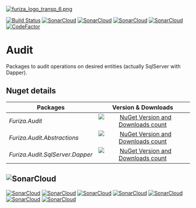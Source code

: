 [![furiza_logo_transp_6.png](https://www.imagemhost.com.br/images/2018/10/17/furiza_logo_transp_6.png)](https://www.imagemhost.com.br/image/rhCra)

[![Build Status](https://dev.azure.com/ivanborges/Furiza/_apis/build/status/furiza-audit)](https://dev.azure.com/ivanborges/Furiza/_build/latest?definitionId=7)
[![SonarCloud](https://sonarcloud.io/api/project_badges/measure?project=ivanborges_furiza-audit&metric=alert_status)](https://sonarcloud.io/dashboard?id=ivanborges_furiza-audit)
[![SonarCloud](https://sonarcloud.io/api/project_badges/measure?project=ivanborges_furiza-audit&metric=sqale_rating)](https://sonarcloud.io/dashboard?id=ivanborges_furiza-audit)
[![SonarCloud](https://sonarcloud.io/api/project_badges/measure?project=ivanborges_furiza-audit&metric=reliability_rating)](https://sonarcloud.io/dashboard?id=ivanborges_furiza-audit)
[![SonarCloud](https://sonarcloud.io/api/project_badges/measure?project=ivanborges_furiza-audit&metric=security_rating)](https://sonarcloud.io/dashboard?id=ivanborges_furiza-audit)
[![CodeFactor](https://www.codefactor.io/repository/github/ivanborges/furiza-audit/badge)](https://www.codefactor.io/repository/github/ivanborges/furiza-audit)

# Audit
Packages to audit operations on desired entities (actually SqlServer with Dapper).

## Nuget details
|Packages|Version & Downloads|
|---------------------------|:---:|
|*Furiza.Audit*|[![NuGet Version and Downloads count](https://buildstats.info/nuget/Furiza.Audit)](https://www.nuget.org/packages/Furiza.Audit)|
|*Furiza.Audit.Abstractions*|[![NuGet Version and Downloads count](https://buildstats.info/nuget/Furiza.Audit.Abstractions)](https://www.nuget.org/packages/Furiza.Audit.Abstractions)|
|*Furiza.Audit.SqlServer.Dapper*|[![NuGet Version and Downloads count](https://buildstats.info/nuget/Furiza.Audit.SqlServer.Dapper)](https://www.nuget.org/packages/Furiza.Audit.SqlServer.Dapper)|

## ![SonarCloud](https://sonarcloud.io/images/project_badges/sonarcloud-white.svg)

[![SonarCloud](https://sonarcloud.io/api/project_badges/measure?project=ivanborges_furiza-audit&metric=ncloc)](https://sonarcloud.io/dashboard?id=ivanborges_furiza-audit)
[![SonarCloud](https://sonarcloud.io/api/project_badges/measure?project=ivanborges_furiza-audit&metric=coverage)](https://sonarcloud.io/dashboard?id=ivanborges_furiza-audit)
[![SonarCloud](https://sonarcloud.io/api/project_badges/measure?project=ivanborges_furiza-audit&metric=duplicated_lines_density)](https://sonarcloud.io/dashboard?id=ivanborges_furiza-audit)
[![SonarCloud](https://sonarcloud.io/api/project_badges/measure?project=ivanborges_furiza-audit&metric=sqale_index)](https://sonarcloud.io/dashboard?id=ivanborges_furiza-audit)
[![SonarCloud](https://sonarcloud.io/api/project_badges/measure?project=ivanborges_furiza-audit&metric=bugs)](https://sonarcloud.io/dashboard?id=ivanborges_furiza-audit)
[![SonarCloud](https://sonarcloud.io/api/project_badges/measure?project=ivanborges_furiza-audit&metric=vulnerabilities)](https://sonarcloud.io/dashboard?id=ivanborges_furiza-audit)
[![SonarCloud](https://sonarcloud.io/api/project_badges/measure?project=ivanborges_furiza-audit&metric=code_smells)](https://sonarcloud.io/dashboard?id=ivanborges_furiza-audit)
